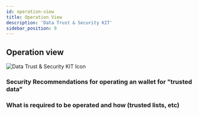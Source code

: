 ```yaml
---
id: operation-view
title: Operation View
description: 'Data Trust & Security KIT'
sidebar_position: 9
---
```


## Operation view

![Data Trust & Security KIT Icon](@site/static/img/kits/data-trust-and-security/data-trust-and-security-kit-logo.svg)

### Security Recommendations for operating an wallet for "trusted data"

### What is required to be operated and how (trusted lists, etc)
